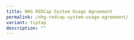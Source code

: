 ```yaml
---
title: NHG REDCap System Usage Agreement
permalink: /nhg-redcap-system-usage-agreement/
variant: tiptap
description: ""
---
```

